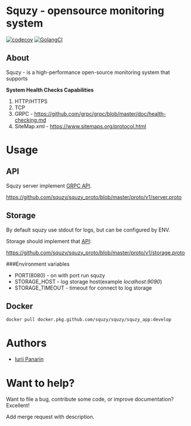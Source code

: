 # Squzy - opensource monitoring system
[![codecov](https://codecov.io/gh/squzy/squzy/branch/develop/graph/badge.svg)](https://codecov.io/gh/squzy/squzy)
[![GolangCI](https://golangci.com/badges/github.com/squzy/golangci-lint.svg)](https://golangci.com)

## About

Squzy - is a high-performance open-source monitoring system that supports

**System Health Checks Capabilities**
1) HTTP/HTTPS
2) TCP
3) GRPC - https://github.com/grpc/grpc/blob/master/doc/health-checking.md
4) SiteMap.xml - https://www.sitemaps.org/protocol.html

# Usage

## API
Squzy server implement [GRPC API](https://github.com/squzy/squzy_proto/blob/master/proto/v1/server.proto). 

https://github.com/squzy/squzy_proto/blob/master/proto/v1/server.proto

## Storage
By default squzy use stdout for logs, but can be configured by ENV.

Storage should implement that [API](https://github.com/squzy/squzy_proto/blob/master/proto/v1/storage.proto):

https://github.com/squzy/squzy_proto/blob/master/proto/v1/storage.proto

###Environment variables
- PORT(8080) - on with port run squzy
- STORAGE_HOST - log storage host(example *localhost:9090*)
- STORAGE_TIMEOUT - timeout for connect to log storage

## Docker

```shell script
docker pull docker.pkg.github.com/squzy/squzy/squzy_app:develop
```

# Authors
- [Iurii Panarin](https://github.com/PxyUp)

# Want to help?
Want to file a bug, contribute some code, or improve documentation? Excellent!

Add merge request with description.